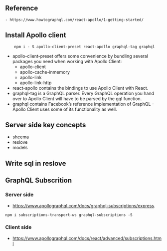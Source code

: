 ## Reference 
    - https://www.howtographql.com/react-apollo/1-getting-started/

## Install Apollo client
```
    npm i - S apollo-client-preset react-apollo graphql-tag graphql
```
- apollo-client-preset offers some convenience by bundling several packages you need when working with Apollo Client:
    - apollo-client
    - apollo-cache-inmemory
    - apollo-link
    - apollo-link-http
- react-apollo contains the bindings to use Apollo Client with React.
- graphql-tag is a GraphQL parser. Every GraphQL operation you hand over to Apollo Client will have to be parsed by the gql function.
- graphql contains Facebook’s reference implementation of GraphQL - Apollo Client uses some of its functionality as well.


## Server side key concepts
- shcema
- reslove
- models


## Write sql in reslove
 

## GraphQL Subscrition
### Server side
- https://www.apollographql.com/docs/graphql-subscriptions/express.
```
npm i subscriptions-transport-ws graphql-subscriptions -S
```


### Client side
- https://www.apollographql.com/docs/react/advanced/subscriptions.html
